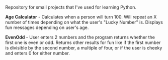 Repository for small projects that I've used for learning Python.

**Age Calculator** - Calculates when a person will turn 100. Will repeat an X number of times depending on what the user's "Lucky Number" is. 
Displays fun messages depending on user's age.

**EvenOdd** - User enters 2 numbers and the program returns whether the first one is even or odd. Returns other results for fun like if the first number is divisible
by the second number, a multiple of four, or if the user is cheeky and enters 0 for either number.

